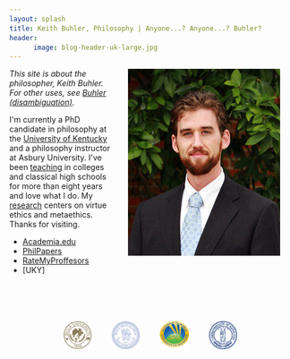```yaml
---
layout: splash
title: Keith Buhler, Philosophy | Anyone...? Anyone...? Buhler? 
header: 
      image: blog-header-uk-large.jpg
--- 
```


<img src="/images/keithbuhler-golden.png" alt="Keith Buhler" hspace="20px" align="right"> 

*This site is about the philosopher, Keith Buhler. For other uses, see [Buhler (disambiguation)](/disambiguation).*


I'm currently a PhD candidate in philosophy at the [University of Kentucky](/Buhler-CV) and a philosophy instructor at Asbury University. I've been [teaching](/teaching) in colleges and classical high schools for more than eight years and love what I do. My [research](/research) centers on virtue ethics and metaethics. Thanks for visiting. 

* [Academia.edu](https://uky.academia.edu/KeithBuhler)
* [PhilPapers](http://philpapers.org/profile/47267)
* [RateMyProffesors](http://www.ratemyprofessors.com/ShowRatings.jsp?tid=1822771) 
* [UKY]

<br>
<br>
<br>
<br>

<div align="center"> &nbsp;&nbsp; <img src="/images/seal-biola.png" alt="Biola" height="50" align="center" hspace="10px" width="50"> &nbsp;&nbsp; <img src="/images/seal-thi.png" alt="Torrey Honors" height="50" width="50" align="center" hspace="10px"> &nbsp;&nbsp; <img src="/images/seal-balamand.png" alt="Balamand" height="52" width="52" align="center" hspace="10px"> &nbsp;&nbsp; <img src="/images/seal-uk.png" alt="Kentucky" height="50" width="50" align="center" hspace="10px"> &nbsp;&nbsp; </div>